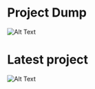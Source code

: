 # Project Dump
![Alt Text](https://github.com/McYum/Project_Dump/blob/main/thisgoeshard.gif)

# Latest project

![Alt Text](https://gyazo.com/1c8539ba7f241c7c7c385e83ba96ced2)
